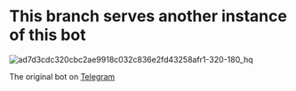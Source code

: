 # This branch serves another instance of this bot

![ad7d3cdc320cbc2ae9918c032c836e2fd43258afr1-320-180_hq](https://github.com/user-attachments/assets/33e1c7ba-6e71-48b1-a029-1fc6167134af)

The original bot on [Telegram](https://telegram.me/AkenoHimejimaChatBot)
